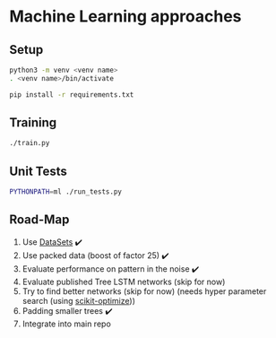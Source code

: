 # Machine Learning approaches

## Setup

```zsh
python3 -m venv <venv name>
. <venv name>/bin/activate

pip install -r requirements.txt
```

## Training

```zsh
./train.py
```

## Unit Tests

```zsh
PYTHONPATH=ml ./run_tests.py
```

## Road-Map

1. Use [DataSets](https://stanford.edu/~shervine/blog/pytorch-how-to-generate-data-parallel) :heavy_check_mark:
1. Use packed data (boost of factor 25) :heavy_check_mark:
1. Evaluate performance on pattern in the noise :heavy_check_mark:
1. Evaluate published Tree LSTM networks (skip for now)
1. Try to find better networks (skip for now) (needs hyper parameter search (using [scikit-optimize](https://scikit-optimize.github.io/notebooks/bayesian-optimization.html)))
1. Padding smaller trees :heavy_check_mark:
1. Integrate into main repo